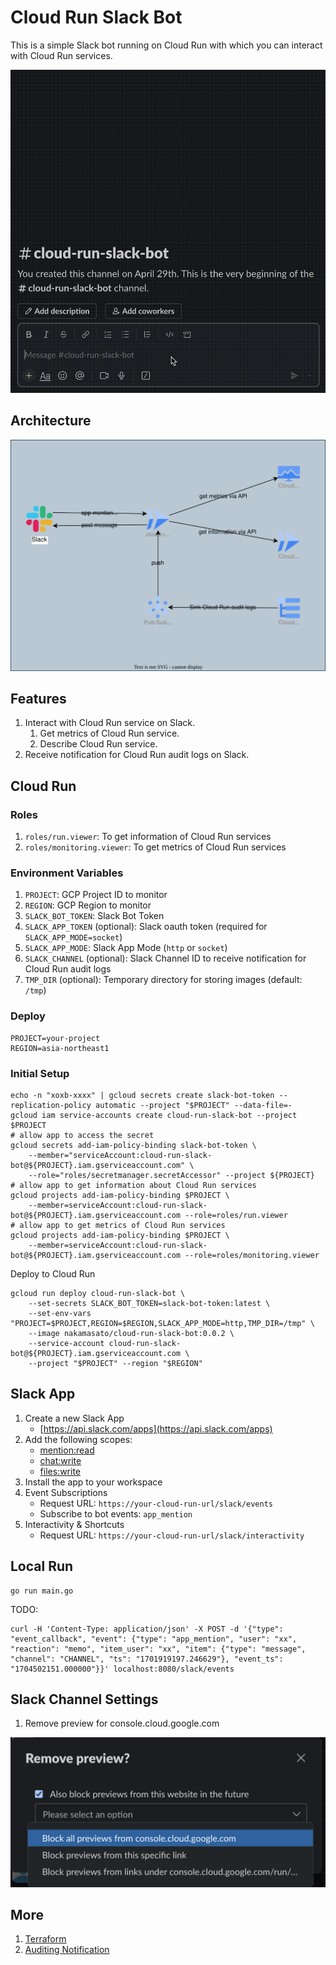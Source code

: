 # Cloud Run Slack Bot

This is a simple Slack bot running on Cloud Run with which you can interact with Cloud Run services.

![](docs/preview.gif)

## Architecture

![](docs/diagram.drawio.svg)

## Features

1. Interact with Cloud Run service on Slack.
    1. Get metrics of Cloud Run service.
    1. Describe Cloud Run service.
1. Receive notification for Cloud Run audit logs on Slack.

## Cloud Run

### Roles

1. `roles/run.viewer`: To get information of Cloud Run services
1. `roles/monitoring.viewer`: To get metrics of Cloud Run services

### Environment Variables

1. `PROJECT`: GCP Project ID to monitor
1. `REGION`: GCP Region to monitor
1. `SLACK_BOT_TOKEN`: Slack Bot Token
1. `SLACK_APP_TOKEN` (optional): Slack oauth token (required for `SLACK_APP_MODE=socket`)
1. `SLACK_APP_MODE`: Slack App Mode (`http` or `socket`)
1. `SLACK_CHANNEL` (optional): Slack Channel ID to receive notification for Cloud Run audit logs
1. `TMP_DIR` (optional): Temporary directory for storing images (default: `/tmp`)

### Deploy

```
PROJECT=your-project
REGION=asia-northeast1
```

### Initial Setup

```shell
echo -n "xoxb-xxxx" | gcloud secrets create slack-bot-token --replication-policy automatic --project "$PROJECT" --data-file=-
gcloud iam service-accounts create cloud-run-slack-bot --project $PROJECT
# allow app to access the secret
gcloud secrets add-iam-policy-binding slack-bot-token \
    --member="serviceAccount:cloud-run-slack-bot@${PROJECT}.iam.gserviceaccount.com" \
    --role="roles/secretmanager.secretAccessor" --project ${PROJECT}
# allow app to get information about Cloud Run services
gcloud projects add-iam-policy-binding $PROJECT \
    --member=serviceAccount:cloud-run-slack-bot@${PROJECT}.iam.gserviceaccount.com --role=roles/run.viewer
# allow app to get metrics of Cloud Run services
gcloud projects add-iam-policy-binding $PROJECT \
    --member=serviceAccount:cloud-run-slack-bot@${PROJECT}.iam.gserviceaccount.com --role=roles/monitoring.viewer
```

Deploy to Cloud Run

```
gcloud run deploy cloud-run-slack-bot \
    --set-secrets SLACK_BOT_TOKEN=slack-bot-token:latest \
    --set-env-vars "PROJECT=$PROJECT,REGION=$REGION,SLACK_APP_MODE=http,TMP_DIR=/tmp" \
    --image nakamasato/cloud-run-slack-bot:0.0.2 \
    --service-account cloud-run-slack-bot@${PROJECT}.iam.gserviceaccount.com \
    --project "$PROJECT" --region "$REGION"
```

## Slack App

1. Create a new Slack App
    - [https://api.slack.com/apps](https://api.slack.com/apps)
1. Add the following scopes:
    - [mention:read](https://api.slack.com/scopes/app_mentions:read)
    - [chat:write](https://api.slack.com/scopes/chat:write)
    - [files:write](https://api.slack.com/scopes/files:write)
1. Install the app to your workspace
1. Event Subscriptions
    - Request URL: `https://your-cloud-run-url/slack/events`
    - Subscribe to bot events: `app_mention`
1. Interactivity & Shortcuts
    - Request URL: `https://your-cloud-run-url/slack/interactivity`

## Local Run

```
go run main.go
```

TODO:
```
curl -H 'Content-Type: application/json' -X POST -d '{"type": "event_callback", "event": {"type": "app_mention", "user": "xx", "reaction": "memo", "item_user": "xx", "item": {"type": "message", "channel": "CHANNEL", "ts": "1701919197.246629"}, "event_ts": "1704502151.000000"}}' localhost:8080/slack/events
```

## Slack Channel Settings

1. Remove preview for console.cloud.google.com

![](docs/slack-channel-preview.png)


## More

1. [Terraform](docs/terraform.md)
1. [Auditing Notification](docs/auditing.md)
